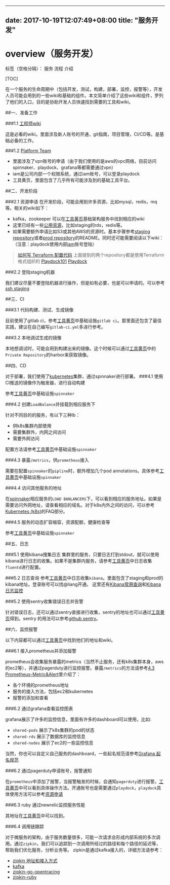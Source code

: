 
---
date: 2017-10-19T12:07:49+08:00
title: "服务开发"
---

# overview（服务开发）

标签（空格分隔）： 服务 流程 介绍

[TOC]

在一个服务的生命周期中（包括开发，测试，构建，部署，监控，报警等），开发人员可能会用到的一些wiki和基础的组件。本文简单介绍了这些wiki和组件，罗列了他们的入口，目的是协助开发人员快速找到需要的工具和wiki。

##一、准备工作

###1.1 [工程师wiki](https://phab.com/w/engineer/)

 这是必看的wiki。里面涉及新人账号的开通，git指南，项目管理，CI/CD等。是基础必备的工作。

###1.2 [Platform Team](https://phab.com/w/engineer/platform/)

- 里面涉及了vpn账号的申请（由于我们使用的是aws的vpc网络，目前访问spinnaker、playdock、grafana等都需要通过vpn）
- iam是公司内部一个权限系统，通过iam账号，可以登录playdock
- 工具黄页，里面包含了几乎所有可能涉及到的基础工具平台。

##二、开发阶段

###2.1 资源申请
在开发阶段，可能会用到许多资源，比如mysql，redis，mq等。相关的wiki如下：

 - kafka，zookeeper 可以在[工具黄页](https://phab.com/w/engineer/platform/portal/)基础架构服务中找到相应的wiki
 - 这里已经有一些[公用资源](https://phab.com/w/engineer/ops/aws/apply/)，比如staging的rds，redis等。
<span id="playdock"></span>
 - 如果需要额外申请比如S3或其他AWS的资源时。基本步骤参考[staging repository](https://git.com/ops/rasen)或者[prod repository](https://git.com/ops/spiral)的README。同时还可能需要阅读以下wiki：（注意：playdock使用内部[iam](https://phab.com/w/engineer/iam/)账号登陆）

 > [如何写 Terraform 配置代码](https://phab.com/w/engineer/ops/playdock/terraform/) 上面提到的两个repository都是使用Terraform格式组织的
> [Playdock101](https://phab.com/w/engineer/ops/playdock/101/)
> [Playdock](https://phab.com/w/engineer/ops/playdock/)

###2.2 登陆staging机器

我们建议尽量不要登陆机器进行操作，但是如有必要，也是可以申请的。可以参考[ssh staging](https://phab.com/w/engineer/ops/aws-dev-ssh/)

##三、CI

###3.1 代码构建、测试、生成镜像

目前使用了gitlab ci，参考[工具黄页](https://phab.com/w/engineer/platform/portal/)中基础设施`gitlab ci`。那里面还包含了最佳实践，建议在自己编写`gitlab-ci.yml`多进行参考。


###3.2 本地调试生成的镜像

本地想调试时，可能会用到构建出来的镜像。这个时候可以通过[工具黄页](https://phab.com/w/engineer/platform/portal/)中的`Private Repository`的harbor来获取镜像。

##四、CD

对于部署，我们使用了[kubernetes](https://phab.com/w/engineer/ops/kubernetes/)集群，通过spinnaker进行部署。
###4.1 使用CI推送的镜像作为触发器，进行自动构建

参考[工具黄页](https://phab.com/w/engineer/platform/portal/)中基础设施`spinnaker`

###4.2 创建`LoadBalance`并挂载到相应服务下

针对不同目的的服务，有以下三种lb：

- 供k8s集群内部使用
- 需要集群外，内网之间访问
- 需要外网访问

配置方法请参考[工具黄页](https://phab.com/w/engineer/platform/portal/)中基础设施`spinnaker`

###<span id="jump">4.3 暴露`/metrics`，供`prometheus`接入</span>

需要在配置`spinnaker`的`pipline`时，额外增加几个pod annotations。具体参考[工具黄页](https://phab.com/w/engineer/platform/portal/)中基础设施`spinnaker`

###4.4 访问其他服务的地址

在[spinnaker](https://spinnaker.com/,针对外网的lb)相应服务的`LOAD BANLANCERS`下，可以看到相应的服务地址。如果是需要访问外网地址，请查看相应的域名。对于k8s内外之间的访问，可以参考[Kubernetes (k8s)](https://phab.com/w/engineer/ops/kubernetes/)的FAQ部分。

###4.5 服务的动态扩容缩容，资源配额，健康检查等

参考[工具黄页](https://phab.com/w/engineer/platform/portal/)中基础设施`spinnaker`

##五、日志

###5.1 使用kibana搜集日志
集群里的服务，只要日志打到stdout，就可以使用kibana进行日志的收集。如果不是集群内服务，请参考[工具黄页](https://phab.com/w/engineer/platform/portal/)中日志收集`fluentd`进行配置。

###5.2 日志查询
参考[工具黄页](https://phab.com/w/engineer/platform/portal/)中日志收集`kibana`。里面包含了staging和prod的kibana地址。登录账号可以找@liang开通。
这里还有[Kibana常用查询](https://phab.com/w/engineer/ops/kibana/)和[Kibana日志监控](https://phab.com/w/engineer/ops/kibana/kibana日志监控/)

###5.2 使用sentry收集错误日志并告警

针对错误日志，还可以通过sentry直接进行收集，sentry的地址也可以通过[工具黄页](https://phab.com/w/engineer/platform/portal/)得到。sentry 的用法可以参考[github sentry](https://github.com/getsentry/sentry)。

##六、监控报警

以下内容都可以通过[工具黄页](https://phab.com/w/engineer/platform/portal/)中找到他们的地址和wiki。

###6.1 接入prometheus并添加报警

prometheus会收集服务暴露的metrics（当然不止服务，还有k8s集群本身，aws的ec2等），并通过pagerduty进行监控报警。暴露`/metrics`的方法请参考[4.3](#jump)
[Prometheus-Metric&Alert](https://phab.com/w/engineer/ops/prometheus/)里介绍了：

- 各个环境的prometheus地址
- 服务的接入方法，包括ec2和kubernetes
- 报警的添加和查看

###6.2 通过grafana查看监控图表

grafana展示了许多的监控信息，里面有许多的dashboard可以使用，比如:

- `shared-pods` 展示了k8s集群的pod的状态
- `shared-rds` 展示了数据库的监控信息
- `shared-nodes` 展示了ec2的一些监控信息

当然，你也可以自定义自己服务的dashboard，一些起名规范请参考[Grafana 起名规范](https://phab.com/w/engineer/ops/grafana/)


###6.2 通过pagerduty申请账号，报警通知

在`prometheus`中添加了报警，当报警触发的时候，会通知`pagerduty`进行报警。[工具黄页](https://phab.com/w/engineer/platform/portal/)中可以看到具体操作方法。开通账号也是需要通过`playdock`，`playdock`具体使用方法可以参考[资源申请](#playdock)

###6.3 ruby 通过newrelic监控服务性能

其地址在[工具黄页](https://phab.com/w/engineer/platform/portal/)中可以找到。

###6.4 调用链跟踪

对于微服务的架构，由于服务数量很多，可能一次请求会形成内部系统的多次调用。通过`zipkin`，我们可以追踪到一次调用所经过的路径和每个路径的延迟等，帮助我们优化服务，分析业务等。
zipkin是通过kafka接入的，详细方法请参考：

- [zipkin 地址和接入方式](https://phab.com/w/engineer/ops/zipkin/)
- [kafka](https://phab.com/w/engineer/kafka/)
- [zipkin-go-opentracing](https://github.com/openzipkin/zipkin-go-opentracing)
- [zipkin-ruby](https://github.com/openzipkin/zipkin-ruby)
